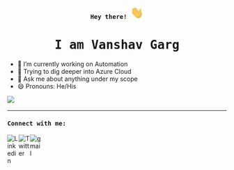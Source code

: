 <p align="center"><samp><b> Hey there! <img src="https://raw.githubusercontent.com/ABSphreak/ABSphreak/master/gifs/Hi.gif" width="30px"> </b></samp></p>
<p align="center"><h1 align="center"><samp> I am Vanshav Garg </samp></h1></p>


- 🔭 I’m currently working on Automation
- 🎯 Trying to dig deeper into Azure Cloud
- 💬 Ask me about anything under my scope
- 😄 Pronouns: He/His

<img src="https://github-readme-stats.vercel.app/api?username=VanshavGarg&count_private=true&show_icons=true&theme=tokyonight">
<hr>
<h4><b><samp>Connect with me:</samp></b></h4>
  <a href="https://www.linkedin.com/in/vanshav-garg" ><img align="left" alt="Linkedin" width="26px" src="https://edent.github.io/SuperTinyIcons/images/svg/linkedin.svg"/> </a>
<a href="https://twitter.com/vanshav_garg"><img align="left" alt="Twitter" width="26px" src="https://edent.github.io/SuperTinyIcons/images/svg/twitter.svg"/></a>
<a href="mailto:vanshavg40@gmail.com"><img align="left" alt="gmail" width="26px" src="https://edent.github.io/SuperTinyIcons/images/svg/gmail.svg" width="125" title="Gmail""></a>
